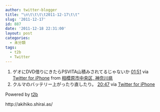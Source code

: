 ```yaml
---
author: twitter-blogger
title: "\n\t\t\t\t2011-12-17\t\t"
slug: '2011-12-17'
id: 887
date: '2011-12-18 22:31:00'
layout: post
categories:
  - 未分類
tags:
  - t2b
  - Twitter
---
```


<div xmlns:georss="http://www.georss.org/georss">

1.  <span><span>ゲオにDVD借りにきたらPSVITA山積みされてるじゃないか</span> <span>[<span>01:51</span>](http://twitter.com/o_ob/status/148022426154967040) <span>via [Twitter for iPhone](http://twitter.com/#!/download/iphone)</span> from [相模原市中央区, 神奈川県<span></span>](http://maps.google.com/maps?q=35.55254883,139.33956622)</span></span>
2.  <span><span>クルマのバッテリー上がったり直したり。</span> <span>[<span>20:47</span>](http://twitter.com/o_ob/status/148308400357376000) <span>via [Twitter for iPhone](http://twitter.com/#!/download/iphone)</span></span></span>

</div>

Powered by [t2b](http://t2b.utilz.jp/)

<div>http://akihiko.shirai.as/</div>